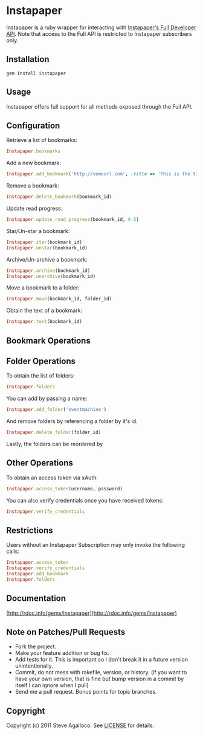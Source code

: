 Instapaper
=========
Instapaper is a ruby wrapper for interacting with [Instapaper's Full Developer API](http://www.instapaper.com/api/full).  Note that access to the Full API is restricted to Instapaper subscribers only.

Installation
------------
    gem install instapaper

Usage
-----

Instapaper offers full support for all methods exposed through the Full API.

Configuration
-------------

Retrieve a list of bookmarks:
```ruby
Instapaper.bookmarks
```

Add a new bookmark:
```ruby
Instapaper.add_bookmark('http://someurl.com', :title => 'This is the title', :description => 'This is the description')
```

Remove a bookmark:
```ruby
Instapaper.delete_bookmark(bookmark_id)
```

Update read progress:
```ruby
Instapaper.update_read_progress(bookmark_id, 0.5)
```

Star/Un-star a bookmark:
```ruby
Instapaper.star(bookmark_id)
Instapaper.unstar(bookmark_id)
```

Archive/Un-archive a bookmark:
```ruby
Instapaper.archive(bookmark_id)
Instapaper.unarchive(bookmark_id)
```

Move a bookmark to a folder:
```ruby
Instapaper.move(bookmark_id, folder_id)
```

Obtain the text of a bookmark:
```ruby
Instapaper.text(bookmark_id)
```

Bookmark Operations
-------------------

Folder Operations
-----------------

To obtain the list of folders:
```ruby
Instapaper.folders
```

You can add by passing a name:
```ruby
Instapaper.add_folder('eventmachine')
```

And remove folders by referencing a folder by it's id.
```ruby
Instapaper.delete_folder(folder_id)
```

Lastly, the folders can be reordered by


Other Operations
----------------

To obtain an access token via xAuth:
```ruby
Instapaper.access_token(username, password)
```

You can also verify credentials once you have received tokens:
```ruby
Instapaper.verify_credentials
```

Restrictions
------------

Users without an Instapaper Subscription may only invoke the following calls:
```ruby
Instapaper.access_token
Instapaper.verify_credentials
Instapaper.add_bookmark
Instapaper.folders
```

Documentation
-------------

[http://rdoc.info/gems/instapaper](http://rdoc.info/gems/instapaper)

Note on Patches/Pull Requests
-----------------------------

* Fork the project.
* Make your feature addition or bug fix.
* Add tests for it. This is important so I don't break it in a
  future version unintentionally.
* Commit, do not mess with rakefile, version, or history.
  (if you want to have your own version, that is fine but bump version in a commit by itself I can ignore when I pull)
* Send me a pull request. Bonus points for topic branches.

Copyright
---------

Copyright (c) 2011 Steve Agalloco. See [LICENSE](https://github.com/spagalloco/instapaper/blob/master/LICENSE.md) for details.

